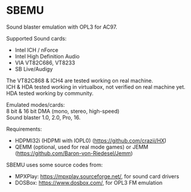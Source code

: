 # SBEMU
Sound blaster emulation with OPL3 for AC97.

Supported Sound cards:
 * Intel ICH / nForce
 * Intel High Definition Audio
 * VIA VT82C686, VT8233
 * SB Live/Audigy

The VT82C868 & ICH4 are tested working on real machine.\
ICH & HDA tested working in virtualbox, not verified on real machine yet.\
HDA tested working by community.

Emulated modes/cards:\
8 bit & 16 bit DMA (mono, stereo, high-speed)\
Sound blaster 1.0, 2.0, Pro, 16.

Requirements:
 * HDPMI32i (HDPMI with IOPL0) (https://github.com/crazii/HX)
 * QEMM (optional, used for real mode games) or JEMM (https://github.com/Baron-von-Riedesel/Jemm)
 
SBEMU uses some source codes from:
 * MPXPlay: https://mpxplay.sourceforge.net/, for sound card drivers
 * DOSBox: https://www.dosbox.com/, for OPL3 FM emulation
